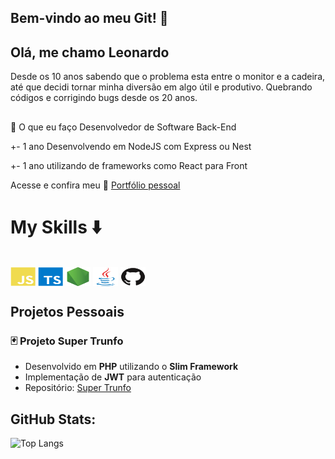 ##  Bem-vindo ao meu Git! 👋

## Olá, me chamo Leonardo
Desde os 10 anos sabendo que o problema esta entre o monitor e a cadeira, até que decidi tornar minha diversão em algo útil e produtivo. Quebrando códigos e corrigindo bugs desde os 20 anos.


##

💼 O que eu faço
Desenvolvedor de Software Back-End
<p>+- 1 ano Desenvolvendo em NodeJS com Express ou Nest</p>
<p>+- 1 ano utilizando de frameworks como React para Front</p>

Acesse e confira meu 📄 [Portfólio pessoal](https://leogbarros.github.io/portfolio/)
 # My Skills ⬇️    

<div style="display: inline_block"><br>
 
  <img align="center" alt="javascript" height="30" width="40" src="https://raw.githubusercontent.com/devicons/devicon/master/icons/javascript/javascript-plain.svg">
  <img align="center" alt="typescript" height="30" width="40" src="https://raw.githubusercontent.com/devicons/devicon/master/icons/typescript/typescript-plain.svg">
  <img align="center" alt="nodejs" height="30" width="40" src="https://raw.githubusercontent.com/devicons/devicon/master/icons/nodejs/nodejs-original.svg">
  <img align="center" alt="java" height="30" width="40" src="https://raw.githubusercontent.com/devicons/devicon/master/icons/java/java-original.svg">
  <img align="center" alt="github" height="30" width="40" src="https://raw.githubusercontent.com/devicons/devicon/master/icons/github/github-original.svg">  
</div>

##



## Projetos Pessoais

### 🃏 Projeto Super Trunfo

- Desenvolvido em **PHP** utilizando o **Slim Framework**
- Implementação de **JWT** para autenticação
- Repositório: [Super Trunfo](https://github.com/LeoGBarros/SuperTrunfo)


##


## GitHub Stats:

  


![Top Langs](https://github-readme-stats.vercel.app/api/top-langs/?username=LeoGBarros&layout=compact&theme=dark)
